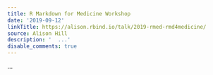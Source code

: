 ```yaml
---
title: R Markdown for Medicine Workshop
date: '2019-09-12'
linkTitle: https://alison.rbind.io/talk/2019-rmed-rmd4medicine/
source: Alison Hill
description: '  ...'
disable_comments: true
---
```

  ...